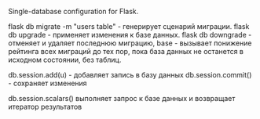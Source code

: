 Single-database configuration for Flask.

flask db migrate -m "users table" - генерирует сценарий миграции.
flask db upgrade - применяет изменения к базе данных.
flask db downgrade - отменяет и удаляет последнюю миграцию, base - вызывает понижение рейтинга всех миграций до тех пор, пока база данных не останется в исходном состоянии, без таблиц.

db.session.add(u) - добавляет запись в базу данных
db.session.commit() - сохраняет изменения

db.session.scalars() выполняет запрос к базе данных и возвращает итератор результатов
